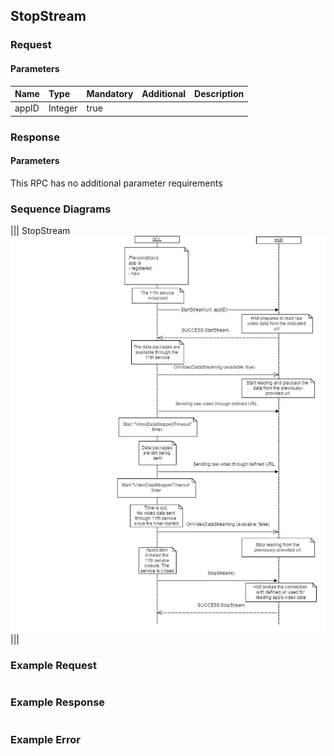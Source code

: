 ## StopStream


### Request

#### Parameters

|Name|Type|Mandatory|Additional|Description|
|:---|:---|:--------|:---------|:----------|
|appID|Integer|true|||

### Response

#### Parameters

This RPC has no additional parameter requirements

### Sequence Diagrams
|||
StopStream
![StopStream](./assets/StopStream.jpg)
|||

### Example Request

```json

```
### Example Response

```json

```

### Example Error

```json

```
